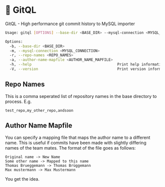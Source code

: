 # 👔 GitQL

GitQL - High performance git commit history to MySQL importer

```bash
Usage: gitql [OPTIONS] --base-dir <BASE_DIR> --mysql-connection <MYSQL_CONNECTION>

Options:
  -b, --base-dir <BASE_DIR>                        
  -m, --mysql-connection <MYSQL_CONNECTION>        
  -r, --repo-names <REPO_NAMES>                    
  -a, --author-name-mapfile <AUTHOR_NAME_MAPFILE>  
  -h, --help                                       Print help information
  -V, --version                                    Print version information
```

## Repo Names

This is a comma seperated list of repository names in the base directory to process.
E.g.

```
test_repo,my_other_repo,andsoon
```

## Author Name Mapfile

You can specify a mapping file that maps the author name to a different name.
This is useful if commits have been made with slightly differing names of the team mates.
The format of the file goes as follows:

```
Original name -> New Name
Some other name -> Mapped to this name
Thomas Brueggemann -> Thomas Brüggemann
Max mustermann -> Max Mustermann
```

You get the idea.